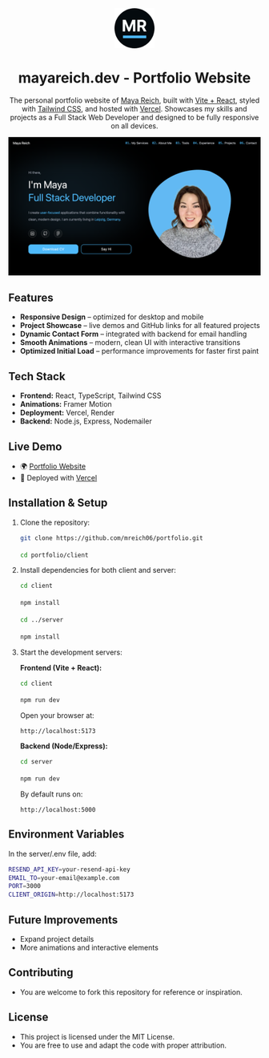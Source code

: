 <div align="center">
  <img alt="Logo" src="./client/public/logo.svg" width="80" />
</div>

<h1 align="center">
  mayareich.dev - Portfolio Website
</h1>

<p align="center">
  The personal portfolio website of <a href="https://mayareich.dev" target="_blank">Maya Reich</a>, 
  built with <a href="https://vitejs.dev/" target="_blank">Vite + React</a>, 
  styled with <a href="https://tailwindcss.com/" target="_blank">Tailwind CSS</a>, 
  and hosted with <a href="https://vercel.com/" target="_blank">Vercel</a>.
  Showcases my skills and projects as a Full Stack Web Developer and designed to be fully responsive on all devices.
</p>

<p align="center">
  <img src="./client/public/screenshot.png" alt="Portfolio Screenshot" width="900" />
</p>

## Features
- **Responsive Design** – optimized for desktop and mobile
- **Project Showcase** – live demos and GitHub links for all featured projects
- **Dynamic Contact Form** – integrated with backend for email handling
- **Smooth Animations** – modern, clean UI with interactive transitions
- **Optimized Initial Load** – performance improvements for faster first paint

## Tech Stack
- **Frontend:** React, TypeScript, Tailwind CSS
- **Animations:** Framer Motion
- **Deployment:** Vercel, Render
- **Backend:** Node.js, Express, Nodemailer

## Live Demo
- 🌍 [Portfolio Website](https://mayareich.dev)  
- 🚀 Deployed with [Vercel](https://vercel.com)

## Installation & Setup

1. Clone the repository:
   
   ```bash
   git clone https://github.com/mreich06/portfolio.git
   
   cd portfolio/client
   ```
   
2. Install dependencies for both client and server:
   
   ```bash
   cd client
   
   npm install
   
   cd ../server
   
   npm install
   ```

3. Start the development servers:

   **Frontend (Vite + React):**
   ```bash
   cd client

   npm run dev
   ```
   Open your browser at:
   ```arduino
   http://localhost:5173
   ```

   **Backend (Node/Express):**
   ```bash
   cd server

   npm run dev
   ```
   By default runs on:
   ```arduino
   http://localhost:5000
   ```    

## Environment Variables
   In the server/.env file, add:
   
   ```bash
   RESEND_API_KEY=your-resend-api-key
   EMAIL_TO=your-email@example.com
   PORT=3000
   CLIENT_ORIGIN=http://localhost:5173
   ```

## Future Improvements
- Expand project details
- More animations and interactive elements

## Contributing
- You are welcome to fork this repository for reference or inspiration.

## License
- This project is licensed under the MIT License.
- You are free to use and adapt the code with proper attribution.
